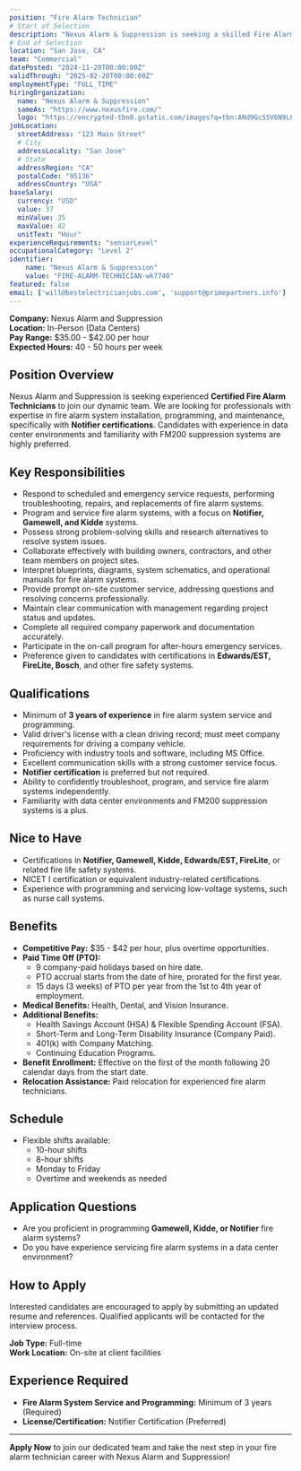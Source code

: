 ```yaml
---
position: "Fire Alarm Technician"
# Start of Selection
description: "Nexus Alarm & Suppression is seeking a skilled Fire Alarm Technician to join our dynamic team. In this role, you will be responsible for installing, maintaining, and programming advanced fire alarm systems."
# End of Selection
location: "San Jose, CA"
team: "Commercial"
datePosted: "2024-11-20T00:00:00Z"
validThrough: "2025-02-20T00:00:00Z"
employmentType: "FULL_TIME"
hiringOrganization: 
  name: "Nexus Alarm & Suppression"
  sameAs: "https://www.nexusfire.com/"
  logo: "https://encrypted-tbn0.gstatic.com/images?q=tbn:ANd9GcS5V6N9LFLzX5l8PuiWFwyM5svfbgwxPx4whA&s"
jobLocation:
  streetAddress: "123 Main Street"
  # City
  addressLocality: "San Jose"
  # State
  addressRegion: "CA"
  postalCode: "95136"
  addressCountry: "USA"
baseSalary:
  currency: "USD"
  value: 37
  minValue: 35
  maxValue: 42
  unitText: "Hour"
experienceRequirements: "seniorLevel"
occupationalCategory: "Level 2"
identifier:
    name: "Nexus Alarm & Suppression"
    value: "FIRE-ALARM-TECHNICIAN-wk7740"
featured: false
email: ['will@bestelectricianjobs.com', 'support@primepartners.info']
---
```



**Company:** Nexus Alarm and Suppression  
**Location:** In-Person (Data Centers)  
**Pay Range:** $35.00 - $42.00 per hour  
**Expected Hours:** 40 - 50 hours per week

## Position Overview

Nexus Alarm and Suppression is seeking experienced **Certified Fire Alarm Technicians** to join our dynamic team. We are looking for professionals with expertise in fire alarm system installation, programming, and maintenance, specifically with **Notifier certifications**. Candidates with experience in data center environments and familiarity with FM200 suppression systems are highly preferred.

## Key Responsibilities

- Respond to scheduled and emergency service requests, performing troubleshooting, repairs, and replacements of fire alarm systems.
- Program and service fire alarm systems, with a focus on **Notifier, Gamewell, and Kidde** systems.
- Possess strong problem-solving skills and research alternatives to resolve system issues.
- Collaborate effectively with building owners, contractors, and other team members on project sites.
- Interpret blueprints, diagrams, system schematics, and operational manuals for fire alarm systems.
- Provide prompt on-site customer service, addressing questions and resolving concerns professionally.
- Maintain clear communication with management regarding project status and updates.
- Complete all required company paperwork and documentation accurately.
- Participate in the on-call program for after-hours emergency services.
- Preference given to candidates with certifications in **Edwards/EST, FireLite, Bosch**, and other fire safety systems.

## Qualifications

- Minimum of **3 years of experience** in fire alarm system service and programming.
- Valid driver's license with a clean driving record; must meet company requirements for driving a company vehicle.
- Proficiency with industry tools and software, including MS Office.
- Excellent communication skills with a strong customer service focus.
- **Notifier certification** is preferred but not required.
- Ability to confidently troubleshoot, program, and service fire alarm systems independently.
- Familiarity with data center environments and FM200 suppression systems is a plus.

## Nice to Have

- Certifications in **Notifier, Gamewell, Kidde, Edwards/EST, FireLite**, or related fire life safety systems.
- NICET I certification or equivalent industry-related certifications.
- Experience with programming and servicing low-voltage systems, such as nurse call systems.

## Benefits

- **Competitive Pay:** $35 - $42 per hour, plus overtime opportunities.
- **Paid Time Off (PTO):**
  - 9 company-paid holidays based on hire date.
  - PTO accrual starts from the date of hire, prorated for the first year.
  - 15 days (3 weeks) of PTO per year from the 1st to 4th year of employment.
- **Medical Benefits:** Health, Dental, and Vision Insurance.
- **Additional Benefits:**
  - Health Savings Account (HSA) & Flexible Spending Account (FSA).
  - Short-Term and Long-Term Disability Insurance (Company Paid).
  - 401(k) with Company Matching.
  - Continuing Education Programs.
- **Benefit Enrollment:** Effective on the first of the month following 20 calendar days from the start date.
- **Relocation Assistance:** Paid relocation for experienced fire alarm technicians.

## Schedule

- Flexible shifts available:
  - 10-hour shifts
  - 8-hour shifts
  - Monday to Friday
  - Overtime and weekends as needed

## Application Questions

- Are you proficient in programming **Gamewell, Kidde, or Notifier** fire alarm systems?
- Do you have experience servicing fire alarm systems in a data center environment?

## How to Apply

Interested candidates are encouraged to apply by submitting an updated resume and references. Qualified applicants will be contacted for the interview process.

**Job Type:** Full-time  
**Work Location:** On-site at client facilities

## Experience Required

- **Fire Alarm System Service and Programming:** Minimum of 3 years (Required)
- **License/Certification:** Notifier Certification (Preferred)

---

**Apply Now** to join our dedicated team and take the next step in your fire alarm technician career with Nexus Alarm and Suppression!
